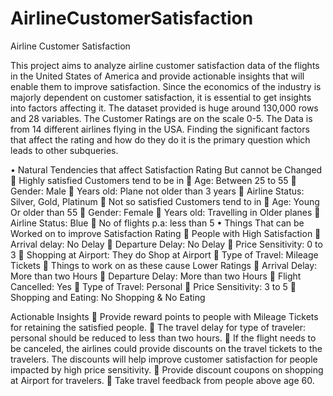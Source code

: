 # AirlineCustomerSatisfaction
Airline Customer Satisfaction

This project aims to analyze airline customer satisfaction data of the flights in the United States of America and provide actionable insights that will enable them to improve satisfaction. Since the economics of the industry is majorly dependent on customer satisfaction, it is essential to get insights into factors affecting it.
The dataset provided is huge around 130,000 rows and 28 variables. The Customer Ratings are on the scale 0-5. The Data is from 14 different airlines flying in the USA. Finding the significant factors that affect the rating and how do they do it is the primary question which leads to other subqueries.  

• Natural Tendencies that affect Satisfaction Rating But cannot be Changed
 Highly satisfied Customers tend to be in 
	Age: Between 25 to 55
	Gender: Male
	Years old: Plane not older than 3 years
	Airline Status: Silver, Gold, Platinum
 Not so satisfied Customers tend to in 
	Age: Young Or older than 55
	Gender: Female
	Years old: Travelling in Older planes
	Airline Status: Blue
	No of flights p.a: less than 5
• Things That can be Worked on to improve Satisfaction Rating
 People with High Satisfaction 
	Arrival delay: No Delay
	Departure Delay: No Delay
	Price Sensitivity: 0 to 3
	Shopping at Airport: They do Shop at Airport
	Type of Travel: Mileage Tickets
 Things to work on as these cause Lower Ratings
	Arrival Delay: More than two Hours
	Departure Delay: More than two Hours
	Flight Cancelled: Yes
	Type of Travel: Personal
	Price Sensitivity: 3 to 5
	Shopping and Eating: No Shopping & No Eating




Actionable Insights
	Provide reward points to people with Mileage Tickets for retaining the satisfied people.
	The travel delay for type of traveler: personal should be reduced to less than two hours. 
	If the flight needs to be canceled, the airlines could provide discounts on the travel tickets to the travelers. The discounts will help improve customer satisfaction for people impacted by high price sensitivity. 
	Provide discount coupons on shopping at Airport for travelers.
	Take travel feedback from people above age 60.
